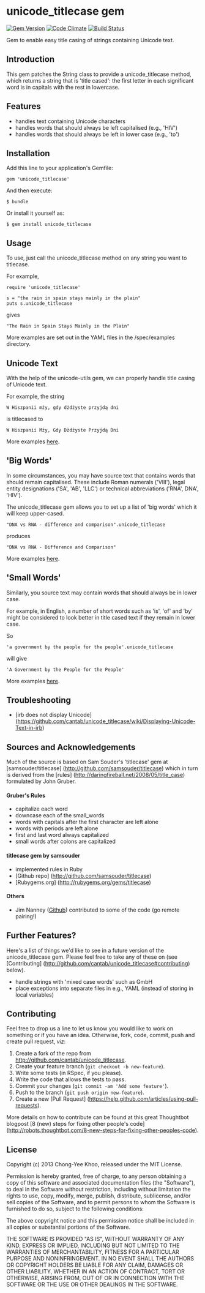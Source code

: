 # unicode_titlecase gem
[![Gem Version](https://badge.fury.io/rb/unicode_titlecase.png)](http://badge.fury.io/rb/unicode_titlecase)
[![Code Climate](https://codeclimate.com/github/cantab/unicode_titlecase.png)](https://codeclimate.com/github/cantab/unicode_titlecase)
[![Build Status](https://travis-ci.org/cantab/unicode_titlecase.png?branch=master)](https://travis-ci.org/cantab/unicode_titlecase)

Gem to enable easy title casing of strings containing Unicode text.

## Introduction
This gem patches the String class to provide a unicode_titlecase method, which returns a string that is 'title cased': the first letter in each significant word is in capitals with the rest in lowercase.

## Features
* handles text containing Unicode characters
* handles words that should always be left capitalised (e.g., 'HIV')
* handles words that should always be left in lower case (e.g., 'to')

## Installation

Add this line to your application's Gemfile:

    gem 'unicode_titlecase'

And then execute:

    $ bundle

Or install it yourself as:

    $ gem install unicode_titlecase

## Usage


To use, just call the unicode_titlecase method on any string you want to titlecase.

For example,

    require 'unicode_titlecase'

    s = "the rain in spain stays mainly in the plain"
    puts s.unicode_titlecase

gives

    "The Rain in Spain Stays Mainly in the Plain"

More examples are set out in the YAML files in the /spec/examples directory.

## Unicode Text

With the help of the unicode-utils gem, we can properly handle title casing of Unicode text.

For example, the string 

	W Hiszpanii mży, gdy dżdżyste przyjdą dni

is titlecased to

	W Hiszpanii Mży, Gdy Dżdżyste Przyjdą Dni

More examples [here](https://github.com/cantab/unicode_titlecase/blob/master/spec/examples/unicode_examples.yaml).

## 'Big Words'

In some circumstances, you may have source text that contains words that should remain capitalised. These include Roman numerals ('VIII'), legal entity designations ('SA', 'AB', 'LLC') or technical abbreviations ('RNA', DNA', 'HIV').

The unicode_titlecase gem allows you to set up a list of 'big words' which it will keep upper-cased.

	"DNA vs RNA - difference and comparison".unicode_titlecase

produces

	"DNA vs RNA - Difference and Comparison"
	
More examples [here](https://github.com/cantab/unicode_titlecase/blob/master/spec/examples/bigword_examples.yaml).

## 'Small Words'

Similarly, you source text may contain words that should always be in lower case.

For example, in English, a number of short words such as 'is', 'of' and 'by' might be considered to look better in title cased text if they remain in lower case.

So

	'a government by the people for the people'.unicode_titlecase
	
will give

	'A Government by the People for the People'
	
More examples [here](https://github.com/cantab/unicode_titlecase/blob/master/spec/examples/standard_examples.yaml).

## Troubleshooting

- [irb does not display Unicode] (https://github.com/cantab/unicode_titlecase/wiki/Displaying-Unicode-Text-in-irb)

## Sources and Acknowledgements

Much of the source is based on Sam Souder's 'titlecase' gem at [samsouder/titlecase] (http://github.com/samsouder/titlecase) which in turn is derived from the [rules] (http://daringfireball.net/2008/05/title_case) formulated by John Gruber.

#### Gruber's Rules
  - capitalize each word
  - downcase each of the small_words
  - words with capitals after the first character are left alone
  - words with periods are left alone
  - first and last word always capitalized
  - small words after colons are capitalized

#### titlecase gem by samsouder

  - implemented rules in Ruby
  - [Github repo] (http://github.com/samsouder/titlecase)
  - [Rubygems.org] (http://rubygems.org/gems/titlecase)

#### Others
  - Jim Nanney ([Github](https://github.com/jimnanney)) contributed to some of the code (go remote pairing!)

## Further Features?
Here's a list of things we'd like to see in a future version of the unicode_titlecase gem. Please feel free to take any of these on (see [Contributing] (http://github.com/cantab/unicode_titlecase#contributing) below).
  - handle strings with 'mixed case words' such as GmbH
  - place exceptions into separate files in e.g., YAML (instead of storing in local variables)

## Contributing
Feel free to drop us a line to let us know you would like to work on something or if you have an idea. Otherwise, fork, code, commit, push and create pull request, *viz*:

1. Create a fork of the repo from http://github.com/cantab/unicode_titlecase.
2. Create your feature branch (`git checkout -b new-feature`).
2. Write some tests (in RSpec, if you please).
3. Write the code that allows the tests to pass.
3. Commit your changes (`git commit -am 'Add some feature'`).
4. Push to the branch (`git push origin new-feature`).
5. Create a new [Pull Request] (https://help.github.com/articles/using-pull-requests).

More details on how to contribute can be found at this great Thoughtbot blogpost [8 (new) steps for fixing other people's code] (http://robots.thoughtbot.com/8-new-steps-for-fixing-other-peoples-code).

## License

Copyright (c) 2013 Chong-Yee Khoo, released under the MIT License.

Permission is hereby granted, free of charge, to any person obtaining
a copy of this software and associated documentation files (the
"Software"), to deal in the Software without restriction, including
without limitation the rights to use, copy, modify, merge, publish,
distribute, sublicense, and/or sell copies of the Software, and to
permit persons to whom the Software is furnished to do so, subject to
the following conditions:

The above copyright notice and this permission notice shall be
included in all copies or substantial portions of the Software.

THE SOFTWARE IS PROVIDED "AS IS", WITHOUT WARRANTY OF ANY KIND,
EXPRESS OR IMPLIED, INCLUDING BUT NOT LIMITED TO THE WARRANTIES OF
MERCHANTABILITY, FITNESS FOR A PARTICULAR PURPOSE AND
NONINFRINGEMENT. IN NO EVENT SHALL THE AUTHORS OR COPYRIGHT HOLDERS BE
LIABLE FOR ANY CLAIM, DAMAGES OR OTHER LIABILITY, WHETHER IN AN ACTION
OF CONTRACT, TORT OR OTHERWISE, ARISING FROM, OUT OF OR IN CONNECTION
WITH THE SOFTWARE OR THE USE OR OTHER DEALINGS IN THE SOFTWARE.
